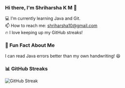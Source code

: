 ### Hi there, I'm Shriharsha K M 👋  

💻 I’m currently learning Java and Git.  
📫 How to reach me: shriharsha10@gmail.com  
🔥 I love keeping up my GitHub streaks!  

### 🌟 Fun Fact About Me  
I can read Java errors better than my own handwriting! 😆  

### 📊 GitHub Streaks  
![GitHub Streak](https://github-readme-streak-stats.herokuapp.com/?user=your-github-username&theme=dark)  


